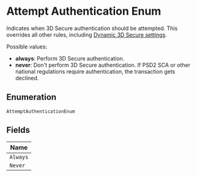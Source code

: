 
# Attempt Authentication Enum

Indicates when 3D Secure authentication should be attempted. This overrides all other rules, including [Dynamic 3D Secure settings](https://docs.adyen.com/risk-management/dynamic-3d-secure).

Possible values:

* **always**: Perform 3D Secure authentication.
* **never**: Don't perform 3D Secure authentication. If PSD2 SCA or other national regulations require authentication, the transaction gets declined.

## Enumeration

`AttemptAuthenticationEnum`

## Fields

| Name |
|  --- |
| `Always` |
| `Never` |

